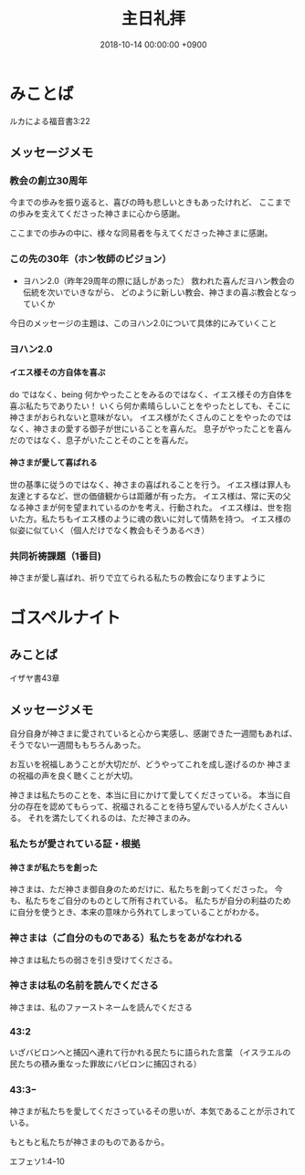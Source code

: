 ﻿---
layout: post
title:  主日礼拝
date:   2018-10-14 00:00:00 +0900
categories: jekyll update
tags:
- jekyll
---

# みことば
ルカによる福音書3:22

## メッセージメモ
### 教会の創立30周年
今までの歩みを振り返ると、喜びの時も悲しいときもあったけれど、
ここまでの歩みを支えてくださった神さまに心から感謝。

ここまでの歩みの中に、様々な同易者を与えてくださった神さまに感謝。

### この先の30年（ホン牧師のビジョン）
- ヨハン2.0（昨年29周年の際に話しがあった）
救われた喜んだヨハン教会の伝統を次いでいきながら、
どのように新しい教会、神さまの喜ぶ教会となっていくか

今日のメッセージの主題は、このヨハン2.0について具体的にみていくこと

### ヨハン2.0
#### イエス様その方自体を喜ぶ
do ではなく、being
何かやったことをみるのではなく、イエス様その方自体を喜ぶ私たちでありたい！
いくら何か素晴らしいことをやったとしても、そこに神さまがおられないと意味がない。
イエス様がたくさんのことをやったのではなく、神さまの愛する御子が世にいることを喜んだ。
息子がやったことを喜んだのではなく、息子がいたことそのことを喜んだ。

#### 神さまが愛して喜ばれる
世の基準に従うのではなく、神さまの喜ばれることを行う。
イエス様は罪人も友達とするなど、世の価値観からは距離が有った方。
イエス様は、常に天の父なる神さまが何を望まれているのかを考え、行動された。
イエス様は、世を抱いた方。私たちもイエス様のように魂の救いに対して情熱を持つ。
イエス様の似姿に似ていく（個人だけでなく教会もそうあるべき）

### 共同祈祷課題（1番目)
神さまが愛し喜ばれ、祈りで立てられる私たちの教会になりますように

# ゴスペルナイト
## みことば
イザヤ書43章

## メッセージメモ
自分自身が神さまに愛されていると心から実感し、感謝できた一週間もあれば、
そうでない一週間ももちろんあった。

お互いを祝福しあうことが大切だが、どうやってこれを成し遂げるのか
神さまの祝福の声を良く聴くことが大切。

神さまは私たちのことを、本当に目にかけて愛してくださっている。
本当に自分の存在を認めてもらって、祝福されることを待ち望んでいる人がたくさんいる。
それを満たしてくれるのは、ただ神さまのみ。

### 私たちが愛されている証・根拠
#### 神さまが私たちを創った
神さまは、ただ神さま御自身のためだけに、私たちを創ってくださった。
今も、私たちをご自分のものとして所有されている。
私たちが自分の利益のために自分を使うとき、本来の意味から外れてしまっていることがわかる。

### 神さまは（ご自分のものである）私たちをあがなわれる
神さまは私たちの弱さを引き受けてくださる。

### 神さまは私の名前を読んでくださる
神さまは、私のファーストネームを読んでくださる

### 43:2
いざバビロンへと捕囚へ連れて行かれる民たちに語られた言葉
（イスラエルの民たちの積み重なった罪故にバビロンに捕囚される）

### 43:3ｰ
神さまが私たちを愛してくださっているその思いが、本気であることが示されている。

もともと私たちが神さまのものであるから。

エフェソ1:4ｰ10
